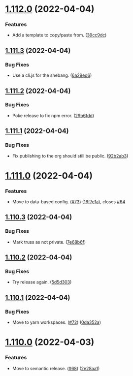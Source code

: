 # [1.112.0](https://github.com/homebound-team/truss/compare/v1.111.3...v1.112.0) (2022-04-04)


### Features

* Add a template to copy/paste from. ([39cc9dc](https://github.com/homebound-team/truss/commit/39cc9dcfd47dcdfdd22fa419fecfd1ef53d021f8))

## [1.111.3](https://github.com/homebound-team/truss/compare/v1.111.2...v1.111.3) (2022-04-04)


### Bug Fixes

* Use a cli.js for the shebang. ([6a29ed6](https://github.com/homebound-team/truss/commit/6a29ed61d4f0b0903e863b3dedb87ae80d3a90c6))

## [1.111.2](https://github.com/homebound-team/truss/compare/v1.111.1...v1.111.2) (2022-04-04)


### Bug Fixes

* Poke release to fix npm error. ([29b6fdd](https://github.com/homebound-team/truss/commit/29b6fdda0746766aefdd124aaba67fa2558b662e))

## [1.111.1](https://github.com/homebound-team/truss/compare/v1.111.0...v1.111.1) (2022-04-04)


### Bug Fixes

* Fix publishing to the org should still be public. ([92b2ab3](https://github.com/homebound-team/truss/commit/92b2ab32fe7496822a45848710257adfef883bc9))

# [1.111.0](https://github.com/homebound-team/truss/compare/v1.110.3...v1.111.0) (2022-04-04)


### Features

* Move to data-based config. ([#73](https://github.com/homebound-team/truss/issues/73)) ([16f7e1a](https://github.com/homebound-team/truss/commit/16f7e1a25530e4af1b681c8b65a78e6c5d61c274)), closes [#64](https://github.com/homebound-team/truss/issues/64)

## [1.110.3](https://github.com/homebound-team/truss/compare/v1.110.2...v1.110.3) (2022-04-04)


### Bug Fixes

* Mark truss as not private. ([7e68b6f](https://github.com/homebound-team/truss/commit/7e68b6f91f57f09bb42723d52c3c5a6ddb2d4bb7))

## [1.110.2](https://github.com/homebound-team/truss/compare/v1.110.1...v1.110.2) (2022-04-04)


### Bug Fixes

* Try release again. ([5d5d303](https://github.com/homebound-team/truss/commit/5d5d30331f36dd751fb3ee5c62eef64de64652dd))

## [1.110.1](https://github.com/homebound-team/truss/compare/v1.110.0...v1.110.1) (2022-04-04)


### Bug Fixes

* Move to yarn workspaces. ([#72](https://github.com/homebound-team/truss/issues/72)) ([0da352a](https://github.com/homebound-team/truss/commit/0da352a42a8b2a3a1e0862f6cad4e13b6c8a7b7a))

# [1.110.0](https://github.com/homebound-team/truss/compare/v1.109.0...v1.110.0) (2022-04-03)


### Features

* Move to semantic release. ([#68](https://github.com/homebound-team/truss/issues/68)) ([2e28aa1](https://github.com/homebound-team/truss/commit/2e28aa1cc4b5ca22c5d9b6daec78c6be0c6bc3c8))
